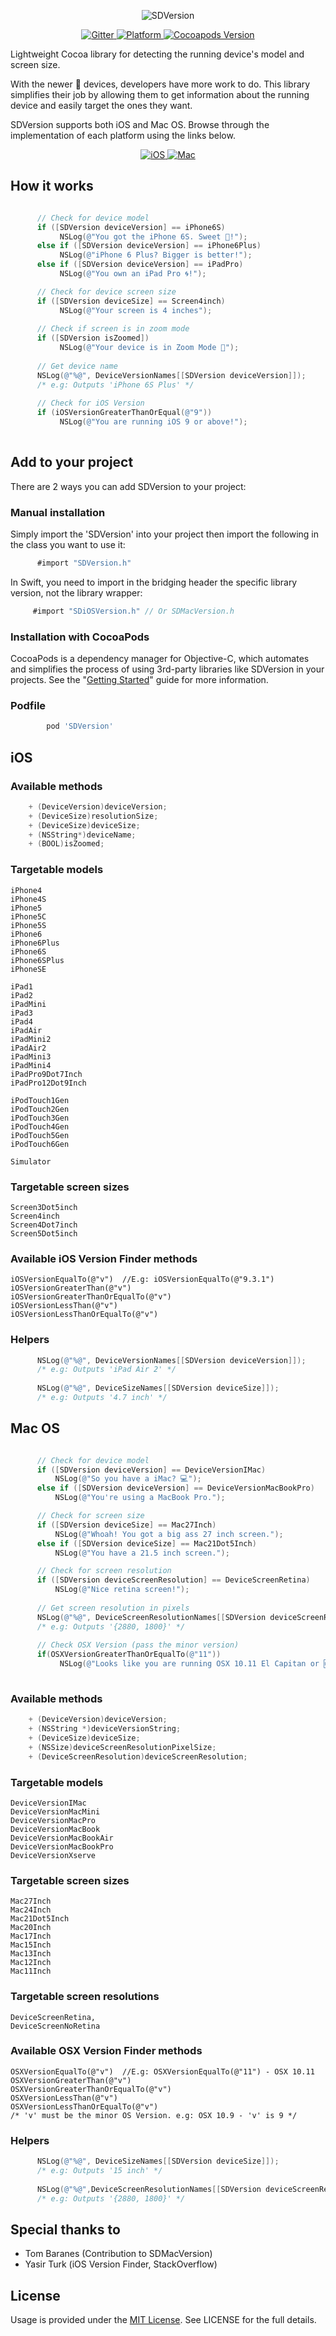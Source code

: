 <p align="center">
 <img src="https://dl.dropboxusercontent.com/s/bmfjwfe2ngnivwn/sdversion.png?dl=0" alt="SDVersion"/>
</p>

<p align="center">
    <a href="https://gitter.im/sebyddd/SDiPhoneVersion?utm_source=badge&utm_medium=badge&utm_campaign=pr-badge">
        <img src="https://img.shields.io/badge/gitter-join%20chat-1dce73.svg"
             alt="Gitter">
    </a>
    <a href="http://sebastiandobrincu.com">
        <img src="https://img.shields.io/badge/platform-iOS%20%7C%20OSX-D0547F.svg"
             alt="Platform">
    </a>
    <a href="http://sebastiandobrincu.com">
        <img src="http://img.shields.io/cocoapods/v/SDVersion.svg"
             alt="Cocoapods Version">
    </a>
</p>

Lightweight Cocoa library for detecting the running device's model and screen size.

With the newer  devices, developers have more work to do. This library simplifies their job by allowing them to get information about the running device and easily target the ones they want.

SDVersion supports both iOS and Mac OS. Browse through the implementation of each platform using the links below.

<p align="center">
	<a href="#ios">
        	<img src="https://dl.dropboxusercontent.com/s/ck42lqeda643v02/sdversion-ios.png?dl=0" alt="iOS">
	</a>
	<a href="#mac-os">
		<img src="https://dl.dropboxusercontent.com/s/2yhgx57v4alnzld/sdversion-mac.png?dl=0" alt="Mac">
	</a>
</p>

## How it works 

```objective-c

      // Check for device model
      if ([SDVersion deviceVersion] == iPhone6S)
           NSLog(@"You got the iPhone 6S. Sweet 🍭!");
      else if ([SDVersion deviceVersion] == iPhone6Plus)
           NSLog(@"iPhone 6 Plus? Bigger is better!");
      else if ([SDVersion deviceVersion] == iPadPro)
      	   NSLog(@"You own an iPad Pro 🌀!");

      // Check for device screen size
      if ([SDVersion deviceSize] == Screen4inch)
           NSLog(@"Your screen is 4 inches");
      
      // Check if screen is in zoom mode
      if ([SDVersion isZoomed])
      	   NSLog(@"Your device is in Zoom Mode 🔎");
      
      // Get device name
      NSLog(@"%@", DeviceVersionNames[[SDVersion deviceVersion]]);
      /* e.g: Outputs 'iPhone 6S Plus' */
      
      // Check for iOS Version
      if (iOSVersionGreaterThanOrEqual(@"9"))
           NSLog(@"You are running iOS 9 or above!");
    
```

## Add to your project
 
There are 2 ways you can add SDVersion to your project:
 
### Manual installation

 
 Simply import the 'SDVersion' into your project then import the following in the class you want to use it: 
 ```objective-c
       #import "SDVersion.h"
 ```      
 In Swift, you need to import in the bridging header the specific library version, not the library wrapper: 
  ```objective-c
       #import "SDiOSVersion.h" // Or SDMacVersion.h
 ```     
 
### Installation with CocoaPods

CocoaPods is a dependency manager for Objective-C, which automates and simplifies the process of using 3rd-party libraries like SDVersion in your projects. See the "[Getting Started](http://guides.cocoapods.org/syntax/podfile.html)" guide for more information.

### Podfile
```ruby
        pod 'SDVersion'
```


## iOS
      
### Available methods
```objective-c
    + (DeviceVersion)deviceVersion;
	+ (DeviceSize)resolutionSize;
	+ (DeviceSize)deviceSize;
	+ (NSString*)deviceName;
	+ (BOOL)isZoomed;
```
### Targetable models
	iPhone4
    iPhone4S
    iPhone5
    iPhone5C
    iPhone5S
    iPhone6
    iPhone6Plus
    iPhone6S
    iPhone6SPlus
    iPhoneSE
    
    iPad1
    iPad2
    iPadMini
    iPad3
    iPad4
    iPadAir
    iPadMini2
    iPadAir2
    iPadMini3
    iPadMini4
    iPadPro9Dot7Inch
    iPadPro12Dot9Inch

	iPodTouch1Gen
    iPodTouch2Gen
    iPodTouch3Gen
    iPodTouch4Gen
    iPodTouch5Gen
    iPodTouch6Gen

    Simulator

### Targetable screen sizes
    Screen3Dot5inch
    Screen4inch
    Screen4Dot7inch
    Screen5Dot5inch

### Available iOS Version Finder methods
    iOSVersionEqualTo(@"v")  //E.g: iOSVersionEqualTo(@"9.3.1")
    iOSVersionGreaterThan(@"v")
	iOSVersionGreaterThanOrEqualTo(@"v")
	iOSVersionLessThan(@"v")
	iOSVersionLessThanOrEqualTo(@"v")       

### Helpers
```objective-c
	  NSLog(@"%@", DeviceVersionNames[[SDVersion deviceVersion]]);
      /* e.g: Outputs 'iPad Air 2' */
      
      NSLog(@"%@", DeviceSizeNames[[SDVersion deviceSize]]);
      /* e.g: Outputs '4.7 inch' */
```

## Mac OS
```objective-c

      // Check for device model
      if ([SDVersion deviceVersion] == DeviceVersionIMac)
          NSLog(@"So you have a iMac? 💻");
      else if ([SDVersion deviceVersion] == DeviceVersionMacBookPro)
          NSLog(@"You're using a MacBook Pro.");

      // Check for screen size
      if ([SDVersion deviceSize] == Mac27Inch)
          NSLog(@"Whoah! You got a big ass 27 inch screen.");
      else if ([SDVersion deviceSize] == Mac21Dot5Inch)
          NSLog(@"You have a 21.5 inch screen.");

      // Check for screen resolution
      if ([SDVersion deviceScreenResolution] == DeviceScreenRetina)
          NSLog(@"Nice retina screen!");
    
      // Get screen resolution in pixels
      NSLog(@"%@", DeviceScreenResolutionNames[[SDVersion deviceScreenResolution]]);
      /* e.g: Outputs '{2880, 1800}' */
      
      // Check OSX Version (pass the minor version)
      if(OSXVersionGreaterThanOrEqualTo(@"11"))
           NSLog(@"Looks like you are running OSX 10.11 El Capitan or 🆙.");
    
```

### Available methods
```objective-c
    + (DeviceVersion)deviceVersion;
    + (NSString *)deviceVersionString;
    + (DeviceSize)deviceSize;
    + (NSSize)deviceScreenResolutionPixelSize;
    + (DeviceScreenResolution)deviceScreenResolution;
```
### Targetable models
	DeviceVersionIMac
	DeviceVersionMacMini
	DeviceVersionMacPro
	DeviceVersionMacBook
	DeviceVersionMacBookAir
	DeviceVersionMacBookPro
	DeviceVersionXserve

### Targetable screen sizes
    Mac27Inch
	Mac24Inch
	Mac21Dot5Inch
	Mac20Inch
	Mac17Inch
	Mac15Inch
	Mac13Inch
	Mac12Inch
	Mac11Inch
    
### Targetable screen resolutions
    DeviceScreenRetina,
	DeviceScreenNoRetina

### Available OSX Version Finder methods
    OSXVersionEqualTo(@"v")  //E.g: OSXVersionEqualTo(@"11") - OSX 10.11
    OSXVersionGreaterThan(@"v")
	OSXVersionGreaterThanOrEqualTo(@"v")
	OSXVersionLessThan(@"v")
	OSXVersionLessThanOrEqualTo(@"v")        
	/* 'v' must be the minor OS Version. e.g: OSX 10.9 - 'v' is 9 */

### Helpers
```objective-c
	  NSLog(@"%@", DeviceSizeNames[[SDVersion deviceSize]]);
      /* e.g: Outputs '15 inch' */
      
      NSLog(@"%@",DeviceScreenResolutionNames[[SDVersion deviceScreenResolution]])
      /* e.g: Outputs '{2880, 1800}' */
```

## Special thanks to
- Tom Baranes (Contribution to SDMacVersion)
- Yasir Turk (iOS Version Finder, StackOverflow)

## License
Usage is provided under the [MIT License](http://http//opensource.org/licenses/mit-license.php). See LICENSE for the full details.
